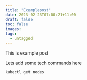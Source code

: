 ```yaml
---
title: "Examplepost"
date: 2023-02-23T07:00:21+11:00
draft: false
toc: false
images:
tags:
  - untagged
---
```


This is example post 

Lets add some tech commands here

```kubectl get nodes```